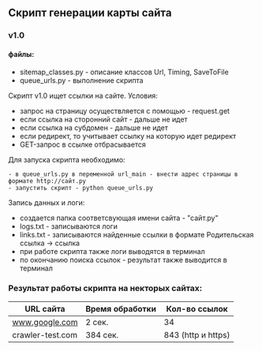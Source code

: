 ## Скрипт генерации карты сайта
### v1.0
#### файлы:
- sitemap_classes.py - описание классов Url, Timing, SaveToFile
- queue_urls.py - выполнение скрипта

Скрипт v1.0 ищет ссылки на сайте. Условия:
- запрос на страницу осуществляется с помощью - request.get
- если ссылка на сторонний сайт - дальше не идет 
- если ссылка на субдомен - дальше не идет
- если редирект, то учитывает ссылку на которую идет редирект
- GET-запрос в ссылке отбрасывается

Для запуска скрипта необходимо:  
```
- в queue_urls.py в переменной url_main - внести адрес страницы в формате http://сайт.ру
- запустить скрипт - python queue_urls.py
```

Запись данных и логи:
- создается папка соответсвующая имени сайта - "сайт.ру"
- logs.txt - записываются логи
- links.txt - записываются найденные ссылки в формате Родительская ссылка -> ссылка
- при работе скрипта также логи выводятся в терминал
- по окончанию поиска ссылок - результат также выводится в терминал

### Результат работы скрипта на некторых сайтах:
| URL сайта | Время обработки | Кол-во ссылок |  
| --------- | --------------- | ------------- |
| www.google.com | 2 сек. | 34 |
| crawler-test.com | 384 сек. | 843 (http и https) |






 